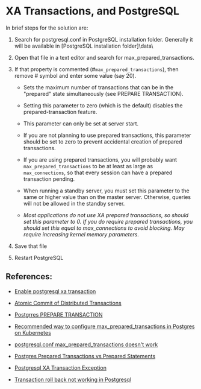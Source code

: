 # XA Transactions, and PostgreSQL

In brief steps for the solution are:

1. Search for postgresql.conf in PostgreSQL installation folder. Generally it will be available in [PostgreSQL installation folder]\data\
2. Open that file in a text editor and search for max_prepared_transactions.
3. If that property is commented (#`max_prepared_transactions`), then remove # symbol and enter some value (say 20).
    - Sets the maximum number of transactions that can be in the "prepared" state simultaneously (see PREPARE TRANSACTION). 
    - Setting this parameter to zero (which is the default) disables the prepared-transaction feature. 
    - This parameter can only be set at server start.
    
    - If you are not planning to use prepared transactions, this parameter should be set to zero to prevent accidental creation of prepared transactions. 
    - If you are using prepared transactions, you will probably want `max_prepared_transactions` to be at least as large as `max_connections`, so that every session can have a prepared transaction pending.
    - When running a standby server, you must set this parameter to the same or higher value than on the master server. Otherwise, queries will not be allowed in the standby server.
    - _Most applications do not use XA prepared transactions, so should set this parameter to 0. If you do require prepared transactions, you should set this equal to max_connections to avoid blocking. May require increasing kernel memory parameters._
    
4. Save that file
5. Restart PostgreSQL


## References: 

- [Enable postgresql xa transaction](http://techierg.blogspot.com/2015/01/glassfish-postgresql-xa-transaction.html)
- [Atomic Commit of Distributed Transactions](https://wiki.postgresql.org/wiki/Atomic_Commit_of_Distributed_Transactions)
- [Postgrres PREPARE TRANSACTION](https://www.postgresql.org/docs/9.3/sql-prepare-transaction.html)

- [Recommended way to configure max_prepared_transactions in Postgres on Kubernetes](https://stackoverflow.com/questions/45793501/recommended-way-to-configure-max-prepared-transactions-in-postgres-on-kubernetes)
- [postgresql.conf max_prepared_transactions doesn't work](https://stackoverflow.com/questions/13617192/postgresql-conf-max-prepared-transactions-doesnt-work)
- [Postgres Prepared Transactions vs Prepared Statements](https://stackoverflow.com/questions/32108592/postgres-prepared-transactions-vs-prepared-statements)
- [Postgresql XA Transaction Exception](https://stackoverflow.com/questions/45867536/postgresql-xa-transaction-exception)
- [Transaction roll back not working in Postgresql](https://stackoverflow.com/questions/21130094/transaction-roll-back-not-working-in-postgresql)